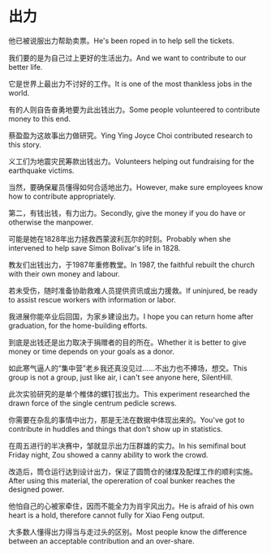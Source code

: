# 出力

<p><span class="chinese">他已被说服出力帮助卖票。</span><span class="english">He's been roped in to help sell the tickets.</span></p>

<p><span class="chinese">我们要的是为自己过上更好的生活出力。</span><span class="english">And we want to contribute to our better life.</span></p>

<p><span class="chinese">它是世界上最出力不讨好的工作。</span><span class="english">It is one of the most thankless jobs in the world.</span></p>

<p><span class="chinese">有的人则自告奋勇地要为此出钱出力。</span><span class="english">Some people volunteered to contribute money to this end.</span></p>

<p><span class="chinese">蔡盈盈为这故事出力做研究。</span><span class="english">Ying Ying Joyce Choi contributed research to this story.</span></p>

<p><span class="chinese">义工们为地震灾民筹款出钱出力。</span><span class="english">Volunteers helping out fundraising for the earthquake victims.</span></p>

<p><span class="chinese">当然，要确保雇员懂得如何合适地出力。</span><span class="english">However, make sure employees know how to contribute appropriately.</span></p>

<p><span class="chinese">第二，有钱出钱，有力出力。</span><span class="english">Secondly, give the money if you do have or otherwise the manpower.</span></p>

<p><span class="chinese">可能是她在1828年出力拯救西蒙波利瓦尔的时刻。</span><span class="english">Probably when she intervened to help save Simon Bolivar's life in 1828.</span></p>

<p><span class="chinese">教友们出钱出力，于1987年重修教堂。</span><span class="english">In 1987, the faithful rebuilt the church with their own money and labour.</span></p>

<p><span class="chinese">若未受伤，随时准备协助救难人员提供资讯或出力援救。</span><span class="english">If uninjured, be ready to assist rescue workers with information or labor.</span></p>

<p><span class="chinese">我进展你能卒业后回国，为家乡建设出力。</span><span class="english">I hope you can return home after graduation, for the home-building efforts.</span></p>

<p><span class="chinese">到底是出钱还是出力取决于捐赠者的目的所在。</span><span class="english">Whether it is better to give money or time depends on your goals as a donor.</span></p>

<p><span class="chinese">如此寒气逼人的“集中营”老乡我还真没见过……不出力也不捧场，想交。</span><span class="english">This group is not a group, just like air, i can't see anyone here, SilentHill.</span></p>

<p><span class="chinese">此次实验研究的是单个椎体的螺钉拔出力。</span><span class="english">This experiment researched the drawn force of the single centrum pedicle screws.</span></p>

<p><span class="chinese">你需要在杂乱的事情中出力，那是无法在数据中体现出来的。</span><span class="english">You've got to contribute in huddles and things that don't show up in statistics.</span></p>

<p><span class="chinese">在周五进行的半决赛中，邹就显示出力压群雄的实力。</span><span class="english">In his semifinal bout Friday night, Zou showed a canny ability to work the crowd.</span></p>

<p><span class="chinese">改造后，筒仓运行达到设计出力，保证了圆筒仓的储煤及配煤工作的顺利实施。</span><span class="english">After using this material, the opereration of coal bunker reaches the designed power.</span></p>

<p><span class="chinese">他怕自己的心被家牵住，因而不能全力为肖宇风出力。</span><span class="english">He is afraid of his own heart is a hold, therefore cannot fully for Xiao Feng output.</span></p>

<p><span class="chinese">大多数人懂得出力得当与走过头的区别。</span><span class="english">Most people know the difference between an acceptable contribution and an over-share.</span></p>

